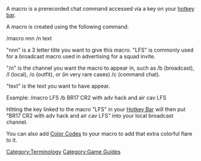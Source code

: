 A macro is a prerecorded chat command accessed via a key on your [hotkey
bar](Heads-up_Display.md#Hotkey_Bar).

A macro is created using the following command:

/macro nnn /n text

"nnn" is a 3 letter title you want to give this macro. "LFS" is commonly
used for a broadcast macro used in advertising for a squad invite.

"/n" is the channel you want the macro to appear in, such as /b
(broadcast), /l (local), /o (outfit), or (in very rare cases) /c
(command chat).

"text" is the text you want to have appear.

Example: /macro LFS /b BR17 CR2 with adv hack and air cav LFS

Hitting the key linked to the macro "LFS" in your [Hotkey
Bar](Heads-up_Display.md#Hotkey_Bar) will then put "BR17 CR2 with adv hack
and air cav LFS" into your local broadcast channel.

You can also add [Color Codes](../commands/Color_Codes.md) to your macro to
add that extra colorful flare to it.

[Category:Terminology](Category:Terminology.md) [Category:Game
Guides](Category:Game_Guides.md)
